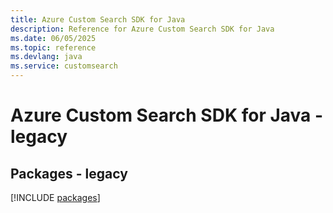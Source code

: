 ```yaml
---
title: Azure Custom Search SDK for Java
description: Reference for Azure Custom Search SDK for Java
ms.date: 06/05/2025
ms.topic: reference
ms.devlang: java
ms.service: customsearch
---
```

# Azure Custom Search SDK for Java - legacy
## Packages - legacy
[!INCLUDE [packages](custom-search-index.md)]